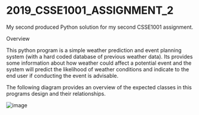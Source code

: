 # 2019_CSSE1001_ASSIGNMENT_2
My second produced Python solution for my second CSSE1001 assignment.

Overview

This python program is a simple weather prediction and event planning system (with a hard coded database of previous weather data). Its provides some information about how weather could affect a potential event and the system will predict the likelihood of weather conditions and indicate to the end user if conducting the event is advisable.

The following diagram provides an overview of the expected classes in this programs design and their relationships.

![image](https://github.com/generalfos/2019_CSSE1001_ASSIGNMENT_2/assets/52812748/30b23119-e870-4128-ae96-6a1e5c202d8e)

